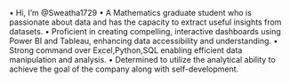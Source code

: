 •  Hi, I’m @Sweatha1729
•  A Mathematics graduate student who is passionate about data and has the capacity to extract useful insights from datasets.
•  Proficient in creating compelling, interactive dashboards using Power BI and Tableau, enhancing data accessibility and
understanding.
• Strong command over Excel,Python,SQL enabling efficient data manipulation and analysis.
• Determined to utilize the analytical ability to achieve the goal of the company along with self-development.


